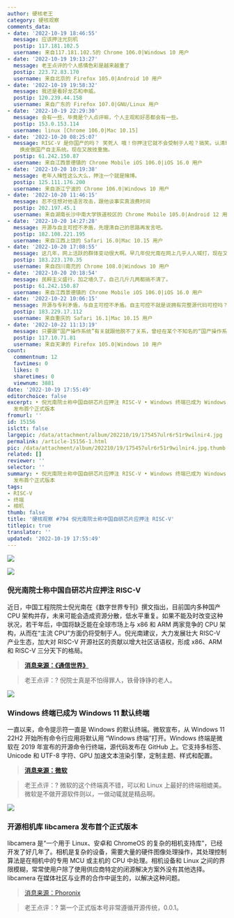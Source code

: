 ```yaml
---
author: 硬核老王
category: 硬核观察
comments_data:
- date: '2022-10-19 18:46:55'
  message: 应该押注光刻机
  postip: 117.181.102.5
  username: 来自117.181.102.5的 Chrome 106.0|Windows 10 用户
- date: '2022-10-19 19:13:27'
  message: 老王点评的个人感情色彩是越来越重了
  postip: 223.72.83.170
  username: 来自北京的 Firefox 105.0|Android 10 用户
- date: '2022-10-19 19:58:32'
  message: 我还是看好龙芯和申威。
  postip: 120.239.44.158
  username: 来自广东的 Firefox 107.0|GNU/Linux 用户
- date: '2022-10-19 22:29:30'
  message: 会有一些，毕竟是个人点评嘛，个人主观和好恶都会有一些。
  postip: 153.0.153.114
  username: linux [Chrome 106.0|Mac 10.15]
- date: '2022-10-20 08:25:07'
  message: RISC-V 是你国产的吗？ 笑死人 哦！你押注它就不会受制于人啦？搞笑。认清现实吧人家RSIC-V能成功是通过全世界开源的力量，你还搁这里薅开源世界的羊毛，做自主可控的白日梦。这老家货早年就是想Linux
    换皮做国产自主系统。现在又故技重施。
  postip: 61.242.150.87
  username: 来自江西景德镇的 Chrome Mobile iOS 106.0|iOS 16.0 用户
- date: '2022-10-20 10:19:38'
  message: 老年人赌性这么大么，押注一个就是赌博。
  postip: 125.111.176.200
  username: 来自浙江宁波的 Chrome 106.0|Windows 10 用户
- date: '2022-10-20 11:46:15'
  message: 忍不住想对他语言攻击，跟他谈事实真浪费时间
  postip: 202.197.45.1
  username: 来自湖南长沙中南大学铁道校区的 Chrome Mobile 105.0|Android 12 用户
- date: '2022-10-20 14:27:28'
  message: 开源与自主可控不矛盾，先理清自己的思路再发言吧。
  postip: 182.108.221.195
  username: 来自江西上饶的 Safari 16.0|Mac 10.15 用户
- date: '2022-10-20 17:08:55'
  message: 这几年，网上活跃的群体变动很大啊。早几年倪光南在网上几乎人人喊打，现在又一大堆人高呼国士无双。
  postip: 183.223.170.35
  username: 来自四川南充的 Chrome 108.0|Windows 10 用户
- date: '2022-10-20 20:18:54'
  message: 民粹主义盛行，加之墙久了。自己几斤几两都搞不清了。
  postip: 61.242.150.87
  username: 来自江西景德镇的 Chrome Mobile iOS 106.0|iOS 16.0 用户
- date: '2022-10-22 10:06:15'
  message: 开源与专利矛盾，与自主可控不矛盾。自主可控不就是说拥有完整源代码可控吗？但是，有完整源代码又怎样？但凡处理过1000行以上代码的人都明白一个最简单的道理：要把别人的代码研究透彻，其代价不亚于自己造轮子！当代码达到一定数量级，就算是开发者自己，都不敢说可控。说的过分点，拥有完整源代码与一无所有有多大区别？所谓&quot;自主可控&quot;，骗骗外行可还行。再说开源主动权在社区，又何来可控？就算Fedora是IBM赞助的开源项目，IBM想要对其&quot;完全可控&quot;也是不可能。不可控又何来自主？要搞国际化，发展开源，普及开源思想，大力发展我们自己
  postip: 183.229.17.112
  username: 来自重庆的 Safari 16.1|Mac 10.15 用户
- date: '2022-10-22 11:13:19'
  message: 只要跟“国产操作系统”有关就跟他脱不了关系，曾经在某个不知名的“国产操作系统”公司呆过，现在好像倒了，老板就纯靠吹牛逼忽悠，好像某个县用了这个系统，运维出差就是去挨两张嘴叼，电话打过来都不敢接，那些什么科技进步奖都还挂着倪光南的名字，老板靠政策扶持，廉价租了一栋楼，然后转租赚外快，几台大奔开出开进好不威风。
  postip: 117.10.71.81
  username: 来自天津的 Firefox 105.0|Windows 10 用户
count:
  commentnum: 12
  favtimes: 0
  likes: 0
  sharetimes: 0
  viewnum: 3881
date: '2022-10-19 17:55:49'
editorchoice: false
excerpt: • 倪光南院士称中国自研芯片应押注 RISC-V • Windows 终端已成为 Windows 11 默认终端 • 开源相机库 libcamera
  发布首个正式版本
fromurl: ''
id: 15156
islctt: false
largepic: /data/attachment/album/202210/19/175457ulr6r51r9wilnir4.jpg
permalink: /article-15156-1.html
pic: /data/attachment/album/202210/19/175457ulr6r51r9wilnir4.jpg.thumb.jpg
related: []
reviewer: ''
selector: ''
summary: • 倪光南院士称中国自研芯片应押注 RISC-V • Windows 终端已成为 Windows 11 默认终端 • 开源相机库 libcamera
  发布首个正式版本
tags:
- RISC-V
- 终端
- 相机
thumb: false
title: '硬核观察 #794 倪光南院士称中国自研芯片应押注 RISC-V'
titlepic: true
translator: ''
updated: '2022-10-19 17:55:49'
---
```


![](/data/attachment/album/202210/19/175457ulr6r51r9wilnir4.jpg)


![](/data/attachment/album/202210/19/175505c8qidn8qzmzcrcxc.jpg)


### 倪光南院士称中国自研芯片应押注 RISC-V


近日，中国工程院院士倪光南在《数字世界专刊》撰文指出，目前国内多种国产 CPU 架构并存，未来可能会造成资源分散，低水平重复。如果不能及时改变这种状况，若干年后，中国将缺乏能在全球市场上与 x86 和 ARM 两家竞争的 CPU 架构，从而在“主流 CPU”方面仍将受制于人。倪光南建议，大力发展壮大 RISC-V 产业生态，加大对 RISC-V 开源社区的贡献以增大社区话语权，形成 x86、ARM 和 RISC-V 三分天下的格局。



> 
> **[消息来源：《通信世界》](http://www.cww.net.cn/article?id=569432)**
> 
> 
> 



> 
> 老王点评：? 倪院士真是不怕得罪人，铁骨铮铮的老人。
> 
> 
> 


![](/data/attachment/album/202210/19/175516jlum3zfp8fzmm4cf.jpg)


### Windows 终端已成为 Windows 11 默认终端


一直以来，命令提示符一直是 Windows 的默认终端。微软宣布，从 Windows 11 22H2 开始所有命令行应用将默认用 “Windows 终端”打开。Windows 终端是微软在 2019 年宣布的开源命令行终端，源代码发布在 GitHub 上。它支持多标签、Unicode 和 UTF-8 字符、GPU 加速文本渲染引擎，定制主题、样式和配置。



> 
> **[消息来源：微软](https://devblogs.microsoft.com/commandline/windows-terminal-is-now-the-default-in-windows-11/)**
> 
> 
> 



> 
> 老王点评：? 微软的这个终端真不错，可以和 Linux 上最好的终端相媲美。微软是不做开源软件则以，一做动辄就是精品啊。
> 
> 
> 


![](/data/attachment/album/202210/19/175529rgob0mc0mmiyg2gm.jpg)


### 开源相机库 libcamera 发布首个正式版本


libcamera 是“一个用于 Linux、安卓和 ChromeOS 的复杂的相机支持库”，已经开发了好几年了。相机是复杂的设备，需要大量的硬件图像处理操作，其处理控制算法是在相机中的专用 MCU 或主机的 CPU 中处理。相机设备和 Linux 之间的界限模糊，常常使用户除了使用供应商特定的闭源解决方案外没有其他选择。libcamera 在媒体社区与业界的合作中诞生的，以解决这种问题。



> 
> [消息来源：Phoronix](https://www.phoronix.com/news/libcamera-First-Release)
> 
> 
> 



> 
> 老王点评：? 第一个正式版本号非常遵循开源传统，0.0.1。
> 
> 
>